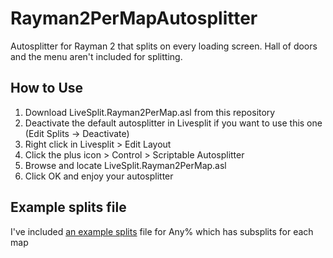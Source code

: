 # Rayman2PerMapAutosplitter
Autosplitter for Rayman 2 that splits on every loading screen. Hall of doors and the menu aren't included for splitting.

## How to Use
1. Download LiveSplit.Rayman2PerMap.asl from this repository
2. Deactivate the default autosplitter in Livesplit if you want to use this one (Edit Splits -> Deactivate)
3. Right click in Livesplit > Edit Layout
4. Click the plus icon > Control > Scriptable Autosplitter
5. Browse and locate LiveSplit.Rayman2PerMap.asl
6. Click OK and enjoy your autosplitter

## Example splits file
I've included [an example splits](https://github.com/rtsonneveld/Rayman2PerMapAutosplitter/blob/main/Rayman%202%20The%20Great%20Escape%20-%20PC%20(Any%25)%20With%20Sublevels%20Github.lss) file for Any% which has subsplits for each map
